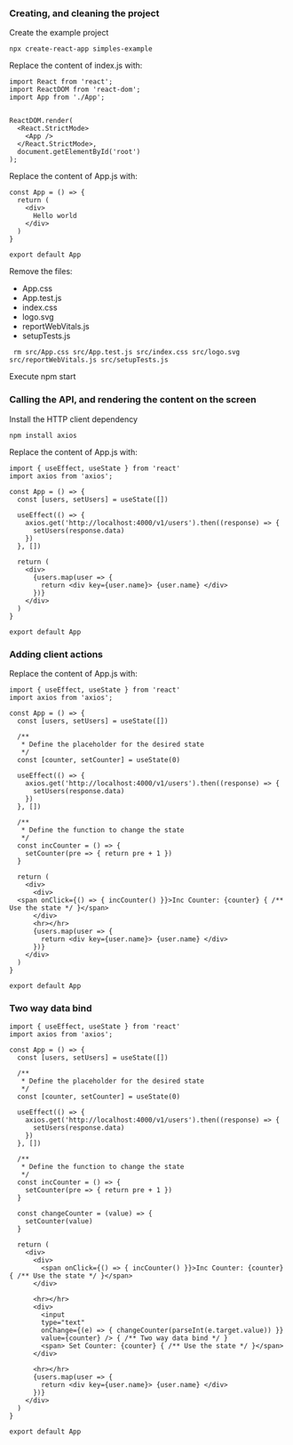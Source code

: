 ### Creating, and cleaning the project

Create the example project

```
npx create-react-app simples-example
```

Replace the content of index.js with:

```
import React from 'react';
import ReactDOM from 'react-dom';
import App from './App';


ReactDOM.render(
  <React.StrictMode>
    <App />
  </React.StrictMode>,
  document.getElementById('root')
);

```

Replace the content of App.js with:

```
const App = () => {
  return (
    <div>
      Hello world
    </div>
  )
}

export default App
```

Remove the files:
- App.css
- App.test.js
- index.css
- logo.svg
- reportWebVitals.js
- setupTests.js

```
 rm src/App.css src/App.test.js src/index.css src/logo.svg src/reportWebVitals.js src/setupTests.js
```

Execute npm start

### Calling the API, and rendering the content on the screen

Install the HTTP client dependency

```
npm install axios
```

Replace the content of App.js with:

```
import { useEffect, useState } from 'react'
import axios from 'axios';

const App = () => {
  const [users, setUsers] = useState([])

  useEffect(() => {
    axios.get('http://localhost:4000/v1/users').then((response) => {
      setUsers(response.data)  
    })
  }, [])

  return (
    <div>
      {users.map(user => {
        return <div key={user.name}> {user.name} </div>
      })}
    </div>
  )
}

export default App

```

### Adding client actions

Replace the content of App.js with:

```
import { useEffect, useState } from 'react'
import axios from 'axios';

const App = () => {
  const [users, setUsers] = useState([])

  /**
   * Define the placeholder for the desired state
   */
  const [counter, setCounter] = useState(0)

  useEffect(() => {
    axios.get('http://localhost:4000/v1/users').then((response) => {
      setUsers(response.data)  
    })
  }, [])

  /**
   * Define the function to change the state
   */
  const incCounter = () => {
    setCounter(pre => { return pre + 1 })
  }

  return (
    <div>
      <div>
  <span onClick={() => { incCounter() }}>Inc Counter: {counter} { /** Use the state */ }</span> 
      </div>
      <hr></hr>
      {users.map(user => {
        return <div key={user.name}> {user.name} </div>
      })}
    </div>
  )
}

export default App

```

### Two way data bind

```
import { useEffect, useState } from 'react'
import axios from 'axios';

const App = () => {
  const [users, setUsers] = useState([])

  /**
   * Define the placeholder for the desired state
   */
  const [counter, setCounter] = useState(0)

  useEffect(() => {
    axios.get('http://localhost:4000/v1/users').then((response) => {
      setUsers(response.data)  
    })
  }, [])

  /**
   * Define the function to change the state
   */
  const incCounter = () => {
    setCounter(pre => { return pre + 1 })
  }

  const changeCounter = (value) => {
    setCounter(value)
  }

  return (
    <div>
      <div>
        <span onClick={() => { incCounter() }}>Inc Counter: {counter} { /** Use the state */ }</span> 
      </div>
      
      <hr></hr>
      <div>
        <input 
        type="text" 
        onChange={(e) => { changeCounter(parseInt(e.target.value)) }} 
        value={counter} /> { /** Two way data bind */ }
        <span> Set Counter: {counter} { /** Use the state */ }</span>
      </div>

      <hr></hr>
      {users.map(user => {
        return <div key={user.name}> {user.name} </div>
      })}
    </div>
  )
}

export default App

```
